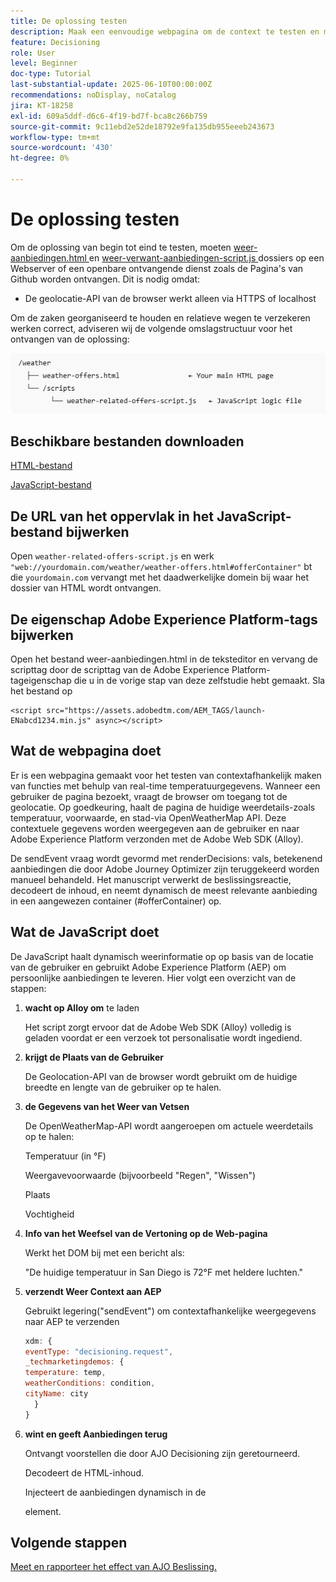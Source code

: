 ```yaml
---
title: De oplossing testen
description: Maak een eenvoudige webpagina om de context te testen en maak personalisatie mogelijk met behulp van real-time temperatuurgegevens.
feature: Decisioning
role: User
level: Beginner
doc-type: Tutorial
last-substantial-update: 2025-06-10T00:00:00Z
recommendations: noDisplay, noCatalog
jira: KT-18258
exl-id: 609a5ddf-d6c6-4f19-bd7f-bca8c266b759
source-git-commit: 9c11ebd2e52de18792e9fa135db955eeeb243673
workflow-type: tm+mt
source-wordcount: '430'
ht-degree: 0%

---
```


# De oplossing testen

Om de oplossing van begin tot eind te testen, moeten [ weer-aanbiedingen.html ](assets/weather-offers.html) en [ weer-verwant-aanbiedingen-script.js ](assets/weather-related-offers-script.js) dossiers op een Webserver of een openbare ontvangende dienst zoals de Pagina&#39;s van Github worden ontvangen. Dit is nodig omdat:
- De geolocatie-API van de browser werkt alleen via HTTPS of localhost

Om de zaken georganiseerd te houden en relatieve wegen te verzekeren werken correct, adviseren wij de volgende omslagstructuur voor het ontvangen van de oplossing:

![ omslag-structuur ](assets/folder-structure.png)

## Beschikbare bestanden downloaden

[HTML-bestand](assets/weather-offers.html)

[JavaScript-bestand](assets/weather-related-offers-script.js)


## De URL van het oppervlak in het JavaScript-bestand bijwerken

Open `weather-related-offers-script.js` en werk ` "web://yourdomain.com/weather/weather-offers.html#offerContainer"` bt die `yourdomain.com` vervangt met het daadwerkelijke domein bij waar het dossier van HTML wordt ontvangen.

## De eigenschap Adobe Experience Platform-tags bijwerken

Open het bestand weer-aanbiedingen.html in de teksteditor en vervang de scripttag door de scripttag van de Adobe Experience Platform-tageigenschap die u in de vorige stap van deze zelfstudie hebt gemaakt. Sla het bestand op

```
<script src="https://assets.adobedtm.com/AEM_TAGS/launch-ENabcd1234.min.js" async></script>
```



## Wat de webpagina doet

Er is een webpagina gemaakt voor het testen van contextafhankelijk maken van functies met behulp van real-time temperatuurgegevens. Wanneer een gebruiker de pagina bezoekt, vraagt de browser om toegang tot de geolocatie. Op goedkeuring, haalt de pagina de huidige weerdetails-zoals temperatuur, voorwaarde, en stad-via OpenWeatherMap API. Deze contextuele gegevens worden weergegeven aan de gebruiker en naar Adobe Experience Platform verzonden met de Adobe Web SDK (Alloy).

De sendEvent vraag wordt gevormd met renderDecisions: vals, betekenend aanbiedingen die door Adobe Journey Optimizer zijn teruggekeerd worden manueel behandeld. Het manuscript verwerkt de beslissingsreactie, decodeert de inhoud, en neemt dynamisch de meest relevante aanbieding in een aangewezen container (#offerContainer) op.

## Wat de JavaScript doet

De JavaScript haalt dynamisch weerinformatie op op basis van de locatie van de gebruiker en gebruikt Adobe Experience Platform (AEP) om persoonlijke aanbiedingen te leveren. Hier volgt een overzicht van de stappen:

1. **wacht op Alloy om** te laden

   Het script zorgt ervoor dat de Adobe Web SDK (Alloy) volledig is geladen voordat er een verzoek tot personalisatie wordt ingediend.

2. **krijgt de Plaats van de Gebruiker**

   De Geolocation-API van de browser wordt gebruikt om de huidige breedte en lengte van de gebruiker op te halen.

3. **de Gegevens van het Weer van Vetsen**

   De OpenWeatherMap-API wordt aangeroepen om actuele weerdetails op te halen:

   Temperatuur (in °F)

   Weergavevoorwaarde (bijvoorbeeld &quot;Regen&quot;, &quot;Wissen&quot;)

   Plaats

   Vochtigheid

4. **Info van het Weefsel van de Vertoning op de Web-pagina**

   Werkt het DOM bij met een bericht als:

   &quot;De huidige temperatuur in San Diego is 72°F met heldere luchten.&quot;

5. **verzendt Weer Context aan AEP**

   Gebruikt legering(&quot;sendEvent&quot;) om contextafhankelijke weergegevens naar AEP te verzenden

   ```javascript
   xdm: {
   eventType: "decisioning.request",
   _techmarketingdemos: {
   temperature: temp,
   weatherConditions: condition,
   cityName: city
     }
   }
   ```

6. **wint en geeft Aanbiedingen terug**

   Ontvangt voorstellen die door AJO Decisioning zijn geretourneerd.

   Decodeert de HTML-inhoud.

   Injecteert de aanbiedingen dynamisch in de <div id="offerContainer"> element.

## Volgende stappen

[ Meet en rapporteer het effect van AJO Beslissing.](https://experienceleague.adobe.com/en/docs/journey-optimizer-learn/reporting-on-ajo-od/introduction)

